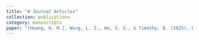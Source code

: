 ```yaml
---
title: "# Journal Articles"
collection: publications
category: manuscripts
paper: "[Huang, N. M.], Wong, L. Z., Ho, S. S., & Timothy, B. (2025). Understanding Challenges and Emotions of Informal Caregivers of General Older Adults and People With Alzheimer Disease and Related Dementia: Comparative Study. *Journal of medical Internet research*, *27*, e54847. https://doi.org/10.2196/54847"
---
```

